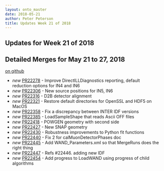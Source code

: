 ```yaml
---
layout: onto_master
date: 2018-05-21
author: Peter Peterson
title: Updates Week 21 of 2018
---
```

Updates for Week 21 of 2018
---------------------------

Detailed Merges for May 21 to 27, 2018
--------------------------------------
[on github](https://github.com/mantidproject/mantid/pulls?q=is%3Apr+merged%3A2018-05-22..2018-05-27)

* *new* [PR22278](https://github.com/mantidproject/mantid/pull/22278) - Improve DirectILLDiagnostics reporting, default reduction options for IN4 and IN6
* *new* [PR22306](https://github.com/mantidproject/mantid/pull/22306) - New source positions for IN5, IN6
* *new* [PR22316](https://github.com/mantidproject/mantid/pull/22316) - D2B detector alignment
* *new* [PR22321](https://github.com/mantidproject/mantid/pull/22321) - Restore default directories for OpenSSL and HDF5 on MacOS
* *new* [PR22358](https://github.com/mantidproject/mantid/pull/22358) - Fix a discrepancy between INTER IDF versions
* *new* [PR22385](https://github.com/mantidproject/mantid/pull/22385) - LoadSampleShape that reads Ascii OFF files
* *new* [PR22418](https://github.com/mantidproject/mantid/pull/22418) - POWGEN geometry with second side
* *new* [PR22427](https://github.com/mantidproject/mantid/pull/22427) - New SNAP geometry
* *new* [PR22430](https://github.com/mantidproject/mantid/pull/22430) - Robustness improvements to Python fit functions
* *new* [PR22440](https://github.com/mantidproject/mantid/pull/22440) - Fix 2 for calMuonDetectorPhases doc
* *new* [PR22445](https://github.com/mantidproject/mantid/pull/22445) - Add WAND_Parameters.xml so that MergeRuns does the right thing
* *new* [PR22447](https://github.com/mantidproject/mantid/pull/22447) - Refs #22446. adding new IDF
* *new* [PR22454](https://github.com/mantidproject/mantid/pull/22454) - Add progress to LoadWAND using progress of child algorithms
